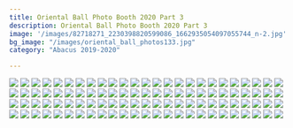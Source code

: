 ```yaml
---
title: Oriental Ball Photo Booth 2020 Part 3
description: Oriental Ball Photo Booth 2020 Part 3
image: '/images/82718271_2230398820599086_1662935054097055744_n-2.jpg'
bg_image: "/images/oriental_ball_photos133.jpg"
category: "Abacus 2019-2020"

---
```


![](/images/oriental_ball_photobooth201.jpg)
![](/images/oriental_ball_photobooth202.jpg)
![](/images/oriental_ball_photobooth203.jpg)
![](/images/oriental_ball_photobooth204.jpg)
![](/images/oriental_ball_photobooth205.jpg)
![](/images/oriental_ball_photobooth206.jpg)
![](/images/oriental_ball_photobooth207.jpg)
![](/images/oriental_ball_photobooth208.jpg)
![](/images/oriental_ball_photobooth209.jpg)
![](/images/oriental_ball_photobooth210.jpg)
![](/images/oriental_ball_photobooth211.jpg)
![](/images/oriental_ball_photobooth212.jpg)
![](/images/oriental_ball_photobooth213.jpg)
![](/images/oriental_ball_photobooth214.jpg)
![](/images/oriental_ball_photobooth215.jpg)
![](/images/oriental_ball_photobooth216.jpg)
![](/images/oriental_ball_photobooth217.jpg)
![](/images/oriental_ball_photobooth218.jpg)
![](/images/oriental_ball_photobooth219.jpg)
![](/images/oriental_ball_photobooth220.jpg)
![](/images/oriental_ball_photobooth221.jpg)
![](/images/oriental_ball_photobooth222.jpg)
![](/images/oriental_ball_photobooth223.jpg)
![](/images/oriental_ball_photobooth224.jpg)
![](/images/oriental_ball_photobooth225.jpg)
![](/images/oriental_ball_photobooth226.jpg)
![](/images/oriental_ball_photobooth227.jpg)
![](/images/oriental_ball_photobooth228.jpg)
![](/images/oriental_ball_photobooth229.jpg)
![](/images/oriental_ball_photobooth230.jpg)
![](/images/oriental_ball_photobooth231.jpg)
![](/images/oriental_ball_photobooth232.jpg)
![](/images/oriental_ball_photobooth233.jpg)
![](/images/oriental_ball_photobooth234.jpg)
![](/images/oriental_ball_photobooth235.jpg)
![](/images/oriental_ball_photobooth236.jpg)
![](/images/oriental_ball_photobooth237.jpg)
![](/images/oriental_ball_photobooth238.jpg)
![](/images/oriental_ball_photobooth239.jpg)
![](/images/oriental_ball_photobooth240.jpg)
![](/images/oriental_ball_photobooth241.jpg)
![](/images/oriental_ball_photobooth242.jpg)
![](/images/oriental_ball_photobooth243.jpg)
![](/images/oriental_ball_photobooth244.jpg)
![](/images/oriental_ball_photobooth245.jpg)
![](/images/oriental_ball_photobooth246.jpg)
![](/images/oriental_ball_photobooth247.jpg)
![](/images/oriental_ball_photobooth248.jpg)
![](/images/oriental_ball_photobooth249.jpg)
![](/images/oriental_ball_photobooth250.jpg)
![](/images/oriental_ball_photobooth251.jpg)
![](/images/oriental_ball_photobooth252.jpg)
![](/images/oriental_ball_photobooth253.jpg)
![](/images/oriental_ball_photobooth254.jpg)
![](/images/oriental_ball_photobooth255.jpg)
![](/images/oriental_ball_photobooth256.jpg)
![](/images/oriental_ball_photobooth257.jpg)
![](/images/oriental_ball_photobooth258.jpg)
![](/images/oriental_ball_photobooth259.jpg)
![](/images/oriental_ball_photobooth260.jpg)
![](/images/oriental_ball_photobooth261.jpg)
![](/images/oriental_ball_photobooth262.jpg)
![](/images/oriental_ball_photobooth263.jpg)
![](/images/oriental_ball_photobooth264.jpg)
![](/images/oriental_ball_photobooth265.jpg)
![](/images/oriental_ball_photobooth266.jpg)
![](/images/oriental_ball_photobooth267.jpg)
![](/images/oriental_ball_photobooth268.jpg)
![](/images/oriental_ball_photobooth269.jpg)
![](/images/oriental_ball_photobooth270.jpg)
![](/images/oriental_ball_photobooth271.jpg)
![](/images/oriental_ball_photobooth272.jpg)
![](/images/oriental_ball_photobooth273.jpg)
![](/images/oriental_ball_photobooth274.jpg)
![](/images/oriental_ball_photobooth275.jpg)
![](/images/oriental_ball_photobooth276.jpg)
![](/images/oriental_ball_photobooth277.jpg)
![](/images/oriental_ball_photobooth278.jpg)
![](/images/oriental_ball_photobooth279.jpg)
![](/images/oriental_ball_photobooth280.jpg)
![](/images/oriental_ball_photobooth281.jpg)
![](/images/oriental_ball_photobooth282.jpg)
![](/images/oriental_ball_photobooth283.jpg)
![](/images/oriental_ball_photobooth284.jpg)
![](/images/oriental_ball_photobooth285.jpg)
![](/images/oriental_ball_photobooth286.jpg)
![](/images/oriental_ball_photobooth287.jpg)
![](/images/oriental_ball_photobooth288.jpg)
![](/images/oriental_ball_photobooth289.jpg)
![](/images/oriental_ball_photobooth290.jpg)
![](/images/oriental_ball_photobooth291.jpg)
![](/images/oriental_ball_photobooth292.jpg)
![](/images/oriental_ball_photobooth293.jpg)
![](/images/oriental_ball_photobooth294.jpg)
![](/images/oriental_ball_photobooth295.jpg)
![](/images/oriental_ball_photobooth296.jpg)
![](/images/oriental_ball_photobooth297.jpg)
![](/images/oriental_ball_photobooth298.jpg)
![](/images/oriental_ball_photobooth299.jpg)
![](/images/oriental_ball_photobooth300.jpg)
